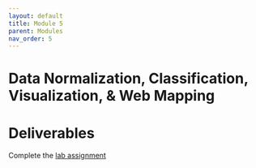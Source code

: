 ```yaml
---
layout: default
title: Module 5
parent: Modules
nav_order: 5
---
```



# Data Normalization, Classification, Visualization, & Web Mapping   


# Deliverables

Complete the [lab assignment](https://ubc-library-rc.github.io/intro-AGOL/)